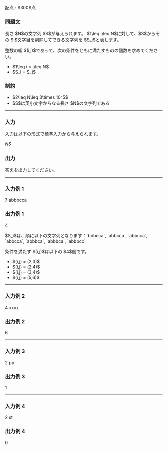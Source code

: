 
<div>

<span>

<span>

<p>
配点 : $300$点
</p>

<div>

<section>

### **問題文**

<p>
長さ $N$の文字列 $S$が与えられます。
$1\leq i\leq N$に対して、$S$からその $i$文字目を削除してできる文字列を $S_i$と表します。
</p>

<p>
整数の組 $(i,j)$であって、次の条件をともに満たすものの個数を求めてください。
</p>

<ul>

<li>
$1\leq i < j\leq N$
</li>

<li>
$S_i = S_j$
</li>

</ul>

</section>

</div>

<div>

<section>

### **制約**

<ul>

<li>
$2\leq N\leq 3\times 10^5$
</li>

<li>
$S$は英小文字からなる長さ $N$の文字列である
</li>

</ul>

</section>

</div>

---

<div>

<div>

<section>

### **入力**

<p>
入力は以下の形式で標準入力から与えられます。
</p>

<div>

$N$$S$
</div>

</section>

</div>

<div>

<section>

### **出力**

<p>
答えを出力してください。
</p>

</section>

</div>

</div>

---

<div>

<section>

### **入力例 1**

<div>

7
abbbcca

</div>

</section>

</div>

<div>

<section>

### **出力例 1**

<div>

4

</div>

<p>
$S_i$は、順に以下の文字列となります：`bbbcca`, `abbcca`, `abbcca`, `abbcca`, `abbbca`, `abbbca`, `abbbcc`
</p>

<p>
条件を満たす $(i,j)$は以下の $4$個です。
</p>

<ul>

<li>
$(i,j) = (2,3)$
</li>

<li>
$(i,j) = (2,4)$
</li>

<li>
$(i,j) = (3,4)$
</li>

<li>
$(i,j) = (5,6)$
</li>

</ul>

</section>

</div>

---

<div>

<section>

### **入力例 2**

<div>

4
xxxx

</div>

</section>

</div>

<div>

<section>

### **出力例 2**

<div>

6

</div>

</section>

</div>

---

<div>

<section>

### **入力例 3**

<div>

2
pp

</div>

</section>

</div>

<div>

<section>

### **出力例 3**

<div>

1

</div>

</section>

</div>

---

<div>

<section>

### **入力例 4**

<div>

2
st

</div>

</section>

</div>

<div>

<section>

### **出力例 4**

<div>

0

</div>

</section>

</div>

</span>

</span>

</div>
